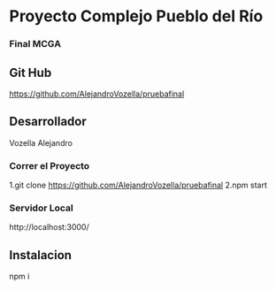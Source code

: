# Proyecto Complejo Pueblo del Río

### Final MCGA

## Git Hub 
https://github.com/AlejandroVozella/pruebafinal

## Desarrollador 

Vozella Alejandro 


### Correr el Proyecto 

1.git clone https://github.com/AlejandroVozella/pruebafinal
2.npm start 

### Servidor Local 
http://localhost:3000/

## Instalacion
npm i 


